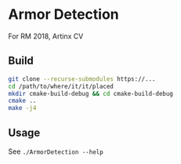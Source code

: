 # Armor Detection

For RM 2018, Artinx CV

## Build

```bash
git clone --recurse-submodules https://...
cd /path/to/where/it/it/placed
mkdir cmake-build-debug && cd cmake-build-debug
cmake ..
make -j4
```

## Usage

See `./ArmorDetection --help`
